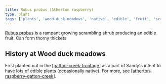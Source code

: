 ```yaml
---
title: Rubus probus (Atherton raspberry)
type: plant 
tags: ['plants', 'wood-duck-meadows', 'native', 'edible', 'fruit', 'scrambling shrub']
---
```




[Rubus probus](https://en.wikipedia.org/wiki/Rubus_probus) is a rampant growing scrambling shrub producing an edible fruit. Can form thorny thickets.

## History at Wood duck meadows

First planted out in the [[gatton-creek-frontage]] as a part of Sandy's intent to have lots of edible plants (occasionally native). For more, see [[atherton-raspberry-gatton-creek]].

[//begin]: # "Autogenerated link references for markdown compatibility"
[gatton-creek-frontage]: ../gatton-creek-frontage "Gatton creek frontage"
[atherton-raspberry-gatton-creek]: ../individual-plants/atherton-raspberry-gatton-creek "Atherton raspberry (Gatton Creek)"
[//end]: # "Autogenerated link references"